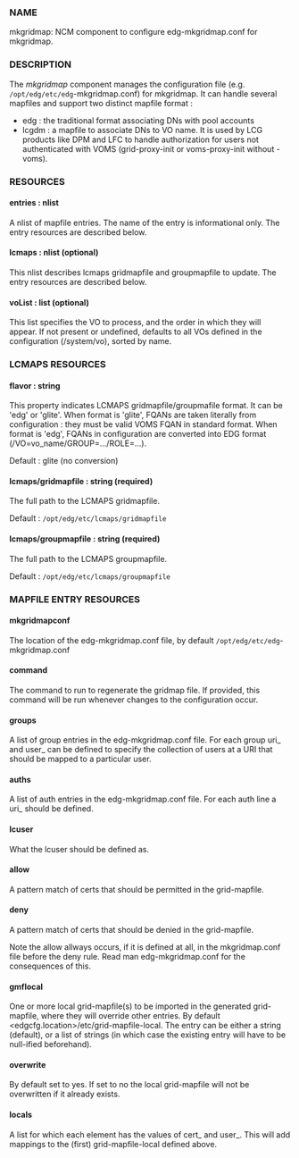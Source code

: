 
### NAME

mkgridmap:  NCM component to configure edg-mkgridmap.conf for mkgridmap.

### DESCRIPTION

The _mkgridmap_ component manages the configuration file (e.g. `/opt/edg/etc/edg`-mkgridmap.conf) for mkgridmap.
It can handle several mapfiles and support two distinct mapfile format : 

- edg : the traditional format associating DNs with pool accounts
- lcgdm : a mapfile to associate DNs to VO name. It is used by LCG products like DPM and LFC to handle
authorization for users not authenticated with VOMS (grid-proxy-init or voms-proxy-init without -voms).

### RESOURCES

#### entries : nlist

A nlist of mapfile entries. The name of the entry is informational only. The entry resources are described
below.

#### lcmaps : nlist (optional)

This nlist describes lcmaps gridmapfile and groupmapfile to update. The entry resources are described
below.

#### voList : list (optional)

This list specifies the VO to process, and the order in which they will appear. If not present or undefined, defaults to all VOs defined in the configuration (/system/vo), sorted by name.

### LCMAPS RESOURCES

#### flavor : string 

This property indicates LCMAPS gridmapfile/groupmafile format. It can be 'edg' or 'glite'. When format is 'glite', FQANs 
are taken literally from configuration : they must be valid VOMS FQAN in standard format. When format is 'edg', FQANs
in configuration are converted into EDG format (/VO=vo\_name/GROUP=.../ROLE=...).

Default : glite (no conversion)

#### lcmaps/gridmapfile : string (required)

The full path to the LCMAPS gridmapfile.

Default : `/opt/edg/etc/lcmaps/gridmapfile`

#### lcmaps/groupmapfile : string (required)

The full path to the LCMAPS groupmapfile.

Default : `/opt/edg/etc/lcmaps/groupmapfile`

### MAPFILE ENTRY RESOURCES

#### mkgridmapconf

The location of the edg-mkgridmap.conf file, by default
`/opt/edg/etc/edg`-mkgridmap.conf

#### command

The command to run to regenerate the gridmap file.  If provided, this
command will be run whenever changes to the configuration occur. 

#### groups

A list of group entries in the edg-mkgridmap.conf file. For each group
uri\_<group> and user\_<group> can be defined to specify the collection
of users at a URI that should be mapped to a particular user.

#### auths

A list of auth entries in the edg-mkgridmap.conf file. For each auth line
a uri\_<auth> should be defined.

#### lcuser

What the lcuser should be defined as.

#### allow

A pattern match of certs that should be permitted in the grid-mapfile.

#### deny

A pattern match of certs that should be denied in the grid-mapfile.

Note the allow allways occurs, if it is defined at all, in the mkgridmap.conf
file before the deny rule. Read man edg-mkgridmap.conf for the consequences of
this.

#### gmflocal

One or more local grid-mapfile(s) to be imported in the generated grid-mapfile, where they will override
other entries. By default <edgcfg.location>/etc/grid-mapfile-local. The entry
can be either a string (default), or a list of strings (in which case the existing entry will have to
be null-ified beforehand).

#### overwrite

By default set to yes. If set to no the local grid-mapfile will not be
overwritten if it already exists.

#### locals

A list for which each element has the values of cert\_<local> and 
user\_<local>. This will add mappings to the (first) grid-mapfile-local defined
above.
